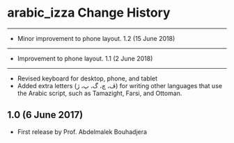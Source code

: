 arabic_izza Change History
==========================
--------------------
* Minor improvement to phone layout.
1.2 (15 June 2018)
-------------------
* Improvement to phone layout.
1.1 (2 June 2018)
-------------------
* Revised keyboard for desktop, phone, and tablet
* Added extra letters (ڤ، چ، گ، پ، ژ) for writing other 
languages that use the Arabic script, such as Tamazight, Farsi, and Ottoman.

1.0 (6 June 2017)
-----------------

* First release by Prof. Abdelmalek Bouhadjera

